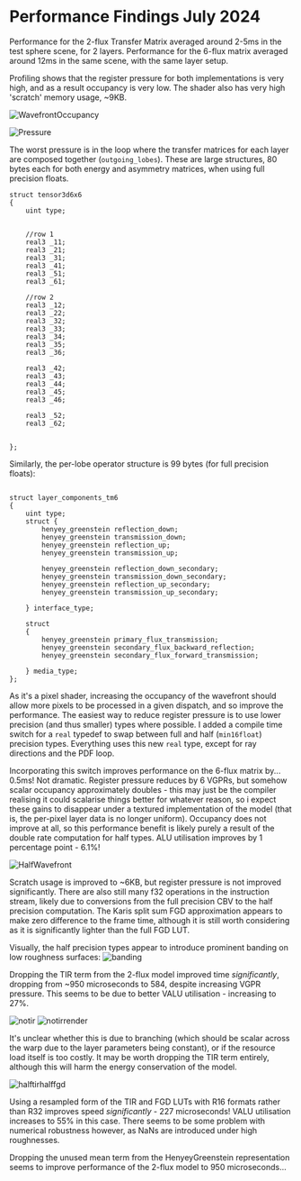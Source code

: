 # Performance Findings July 2024

Performance for the 2-flux Transfer Matrix averaged around 2-5ms in the test sphere scene, for 2 layers. Performance for the 6-flux matrix
averaged around 12ms in the same scene, with the same layer setup. 

Profiling shows that the register pressure for both implementations is very high, and as a result occupancy is very low. The shader also has very high
'scratch' memory usage, ~9KB.

![WavefrontOccupancy](WavefrontOccupancy.png)

![Pressure](RegisterPressure.png)

The worst pressure is in the loop where the transfer matrices for each layer are composed together (`outgoing_lobes`). These
are large structures, 80 bytes each for both energy and asymmetry matrices, when using full precision floats.  

```hlsl
struct tensor3d6x6
{
    uint type;
    
    
    //row 1
    real3 _11;
    real3 _21;
    real3 _31;
    real3 _41;
    real3 _51;
    real3 _61;
    
    //row 2
    real3 _12;
    real3 _22;
    real3 _32;
    real3 _33;
    real3 _34;
    real3 _35;
    real3 _36;

    real3 _42;
    real3 _43;
    real3 _44;
    real3 _45;
    real3 _46;
    
    real3 _52;
    real3 _62;
    
 
};
```
Similarly, the per-lobe operator structure is 99 bytes (for full precision floats):
```hlsl

struct layer_components_tm6
{
    uint type;
    struct {
        henyey_greenstein reflection_down;
        henyey_greenstein transmission_down;
        henyey_greenstein reflection_up;
        henyey_greenstein transmission_up;
        
        henyey_greenstein reflection_down_secondary;
        henyey_greenstein transmission_down_secondary;
        henyey_greenstein reflection_up_secondary;
        henyey_greenstein transmission_up_secondary;
        
    } interface_type;
    
    struct
    {
        henyey_greenstein primary_flux_transmission;
        henyey_greenstein secondary_flux_backward_reflection;
        henyey_greenstein secondary_flux_forward_transmission;
        
    } media_type;
};
```

As it's a pixel shader, increasing the occupancy of the wavefront should allow more pixels to be processed in a given dispatch,
and so improve the performance. The easiest way to reduce register pressure is to use lower precision (and thus smaller) types where possible.
I added a compile time switch for a `real` typedef to swap between full and half (`min16float`) precision types. Everything uses this new `real` type,
except for ray directions and the PDF loop. 

Incorporating this switch improves performance on the 6-flux matrix by... 0.5ms! Not dramatic. Register pressure reduces by 6 VGPRs,
but somehow scalar occupancy approximately doubles - this may just be the compiler realising it could scalarise things better for whatever reason, so i expect these gains to
disappear under a textured implementation of the model (that is, the per-pixel layer data is no longer uniform). 
Occupancy does not improve at all, so this performance benefit is likely purely a result of the double rate computation for half types. ALU utilisation improves by 1 percentage
point - 6.1%!


![HalfWavefront](HalfWavefrontOccupancy.png)

Scratch usage is improved to ~6KB, but register pressure is not improved significantly. There are also still many f32 operations in the instruction stream,
likely due to conversions from the full precision CBV to the half precision computation. The Karis split sum FGD approximation appears to make zero difference to the frame time, although it
is still worth considering as it is significantly lighter than the full FGD LUT. 

Visually, the half precision types appear to introduce prominent banding on low roughness surfaces:
![banding](banding.png)

Dropping the TIR term from the 2-flux model improved time *significantly*, dropping from ~950 microseconds to 584, despite increasing VGPR pressure. This seems to be due to better VALU utilisation - increasing to 27%.

![notir](NO_TIR.png)
![notirrender](noTIRrender.png)

It's unclear whether this is due to branching (which should be scalar across the warp due to the layer parameters being constant), or if the resource load itself is too costly. It may be worth dropping the TIR
term entirely, although this will harm the energy conservation of the model.

![halftirhalffgd](HalfTIRHalfFGD.png)

Using a resampled form of the TIR and FGD LUTs with R16 formats rather than R32 improves speed *significantly* - 227 microseconds! VALU utilisation increases to 55% in this case. 
There seems to be some problem with numerical robustness however, as NaNs are introduced under high roughnesses.


Dropping the unused mean term from the HenyeyGreenstein representation seems to improve performance of the 2-flux model to 950 microseconds...
